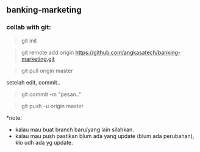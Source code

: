 ## banking-marketing

### collab with git:
> git init

> git remote add origin https://github.com/angkasatech/banking-marketing.git

> git pull origin master

setelah edit, commit..
> git commit -m "pesan.."

> git push -u origin master 

*note: 
- kalau mau buat branch baru/yang lain silahkan.
- kalau mau push pastikan blum ada yang update (blum ada perubahan), klo udh ada yg update.
